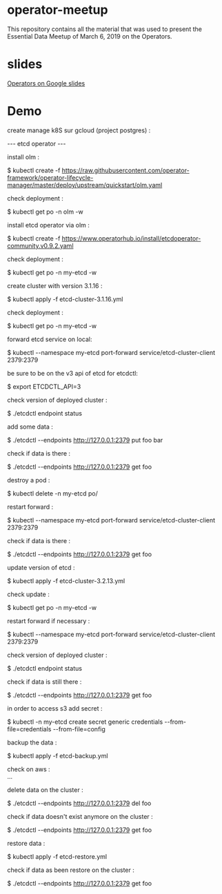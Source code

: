 # operator-meetup

This repository contains all the material that was used to present the Essential Data Meetup of March 6, 2019 on the Operators.

# slides

[Operators on Google slides](https://docs.google.com/presentation/d/1hJZFsOnbILe26SJre5RXLTbqug8XHnEs3Otn5hqeBuw/edit?usp=sharing)

# Demo

create manage k8S sur gcloud (project postgres) :

--- etcd operator ---

install olm :

$ kubectl create -f https://raw.githubusercontent.com/operator-framework/operator-lifecycle-manager/master/deploy/upstream/quickstart/olm.yaml

check deployment :

$ kubectl get po -n olm -w

install etcd operator via olm :

$ kubectl create -f https://www.operatorhub.io/install/etcdoperator-community.v0.9.2.yaml

check deployment :

$ kubectl get po -n my-etcd -w

create cluster with version 3.1.16 :

$ kubectl apply -f etcd-cluster-3.1.16.yml

check deployment :

$ kubectl get po -n my-etcd -w

forward etcd service on local:

$ kubectl --namespace my-etcd port-forward service/etcd-cluster-client 2379:2379     

be sure to be on the v3 api of etcd for etcdctl:

$ export ETCDCTL_API=3

check version of deployed cluster :

$ ./etcdctl endpoint status

add some data :

$ ./etcdctl --endpoints http://127.0.0.1:2379 put foo bar

check if data is there : 

$ ./etcdctl --endpoints http://127.0.0.1:2379 get foo

destroy a pod : 

$ kubectl delete -n my-etcd po/

restart forward :

$ kubectl --namespace my-etcd port-forward service/etcd-cluster-client 2379:2379   

check if data is there : 

$ ./etcdctl --endpoints http://127.0.0.1:2379 get foo

update version of etcd :

$ kubectl apply -f etcd-cluster-3.2.13.yml

check update :

$ kubectl get po -n my-etcd -w

restart forward if necessary :

$ kubectl --namespace my-etcd port-forward service/etcd-cluster-client 2379:2379

check version of deployed cluster :

$ ./etcdctl endpoint status

check if data is still there : 

$ ./etcdctl --endpoints http://127.0.0.1:2379 get foo

in order to access s3 add secret :

$ kubectl -n my-etcd create secret generic credentials --from-file=credentials --from-file=config

backup the data :

$ kubectl apply -f etcd-backup.yml

check on aws :  
...

delete data on the cluster :

$ ./etcdctl --endpoints http://127.0.0.1:2379 del foo

check if data doesn't exist anymore on the cluster :

$ ./etcdctl --endpoints http://127.0.0.1:2379 get foo

restore data :

$ kubectl apply -f etcd-restore.yml

check if data as been restore on the cluster :

$ ./etcdctl --endpoints http://127.0.0.1:2379 get foo